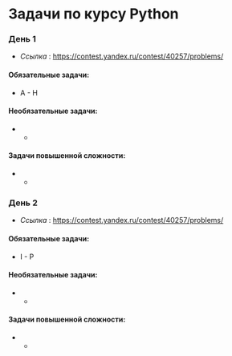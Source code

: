 # Задачи по курсу Python

### День 1
* *Ссылка* : https://contest.yandex.ru/contest/40257/problems/

#### Обязательные задачи:
* A - H 

#### Необязательные задачи:
* -

#### Задачи повышенной сложности:
* -

### День 2
* *Ссылка* : https://contest.yandex.ru/contest/40257/problems/

#### Обязательные задачи:
* I - P

#### Необязательные задачи:
* -

#### Задачи повышенной сложности:
* -
